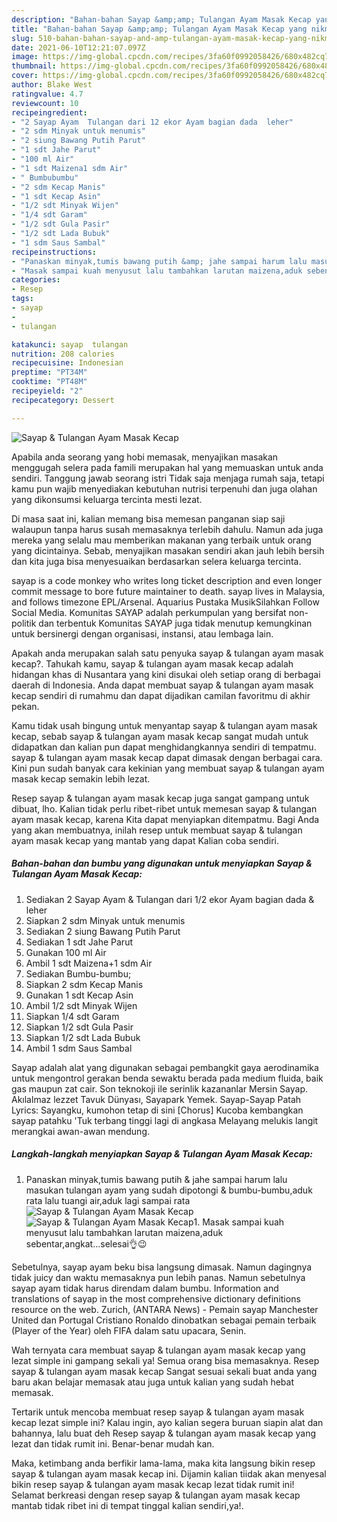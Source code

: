 ```yaml
---
description: "Bahan-bahan Sayap &amp;amp; Tulangan Ayam Masak Kecap yang nikmat Untuk Jualan"
title: "Bahan-bahan Sayap &amp;amp; Tulangan Ayam Masak Kecap yang nikmat Untuk Jualan"
slug: 510-bahan-bahan-sayap-and-amp-tulangan-ayam-masak-kecap-yang-nikmat-untuk-jualan
date: 2021-06-10T12:21:07.097Z
image: https://img-global.cpcdn.com/recipes/3fa60f0992058426/680x482cq70/sayap-tulangan-ayam-masak-kecap-foto-resep-utama.jpg
thumbnail: https://img-global.cpcdn.com/recipes/3fa60f0992058426/680x482cq70/sayap-tulangan-ayam-masak-kecap-foto-resep-utama.jpg
cover: https://img-global.cpcdn.com/recipes/3fa60f0992058426/680x482cq70/sayap-tulangan-ayam-masak-kecap-foto-resep-utama.jpg
author: Blake West
ratingvalue: 4.7
reviewcount: 10
recipeingredient:
- "2 Sayap Ayam  Tulangan dari 12 ekor Ayam bagian dada  leher"
- "2 sdm Minyak untuk menumis"
- "2 siung Bawang Putih Parut"
- "1 sdt Jahe Parut"
- "100 ml Air"
- "1 sdt Maizena1 sdm Air"
- " Bumbubumbu"
- "2 sdm Kecap Manis"
- "1 sdt Kecap Asin"
- "1/2 sdt Minyak Wijen"
- "1/4 sdt Garam"
- "1/2 sdt Gula Pasir"
- "1/2 sdt Lada Bubuk"
- "1 sdm Saus Sambal"
recipeinstructions:
- "Panaskan minyak,tumis bawang putih &amp; jahe sampai harum lalu masukan tulangan ayam yang sudah dipotongi &amp; bumbu-bumbu,aduk rata lalu tuangi air,aduk lagi sampai rata"
- "Masak sampai kuah menyusut lalu tambahkan larutan maizena,aduk sebentar,angkat...selesai👌😉"
categories:
- Resep
tags:
- sayap
- 
- tulangan

katakunci: sayap  tulangan 
nutrition: 208 calories
recipecuisine: Indonesian
preptime: "PT34M"
cooktime: "PT48M"
recipeyield: "2"
recipecategory: Dessert

---
```



![Sayap &amp; Tulangan Ayam Masak Kecap](https://img-global.cpcdn.com/recipes/3fa60f0992058426/680x482cq70/sayap-tulangan-ayam-masak-kecap-foto-resep-utama.jpg)

Apabila anda seorang yang hobi memasak, menyajikan masakan menggugah selera pada famili merupakan hal yang memuaskan untuk anda sendiri. Tanggung jawab seorang istri Tidak saja menjaga rumah saja, tetapi kamu pun wajib menyediakan kebutuhan nutrisi terpenuhi dan juga olahan yang dikonsumsi keluarga tercinta mesti lezat.

Di masa  saat ini, kalian memang bisa memesan panganan siap saji walaupun tanpa harus susah memasaknya terlebih dahulu. Namun ada juga mereka yang selalu mau memberikan makanan yang terbaik untuk orang yang dicintainya. Sebab, menyajikan masakan sendiri akan jauh lebih bersih dan kita juga bisa menyesuaikan berdasarkan selera keluarga tercinta. 

sayap is a code monkey who writes long ticket description and even longer commit message to bore future maintainer to death. sayap lives in Malaysia, and follows timezone EPL/Arsenal. Aquarius Pustaka MusikSilahkan Follow Social Media. Komunitas SAYAP adalah perkumpulan yang bersifat non-politik dan terbentuk Komunitas SAYAP juga tidak menutup kemungkinan untuk bersinergi dengan organisasi, instansi, atau lembaga lain.

Apakah anda merupakan salah satu penyuka sayap &amp; tulangan ayam masak kecap?. Tahukah kamu, sayap &amp; tulangan ayam masak kecap adalah hidangan khas di Nusantara yang kini disukai oleh setiap orang di berbagai daerah di Indonesia. Anda dapat membuat sayap &amp; tulangan ayam masak kecap sendiri di rumahmu dan dapat dijadikan camilan favoritmu di akhir pekan.

Kamu tidak usah bingung untuk menyantap sayap &amp; tulangan ayam masak kecap, sebab sayap &amp; tulangan ayam masak kecap sangat mudah untuk didapatkan dan kalian pun dapat menghidangkannya sendiri di tempatmu. sayap &amp; tulangan ayam masak kecap dapat dimasak dengan berbagai cara. Kini pun sudah banyak cara kekinian yang membuat sayap &amp; tulangan ayam masak kecap semakin lebih lezat.

Resep sayap &amp; tulangan ayam masak kecap juga sangat gampang untuk dibuat, lho. Kalian tidak perlu ribet-ribet untuk memesan sayap &amp; tulangan ayam masak kecap, karena Kita dapat menyiapkan ditempatmu. Bagi Anda yang akan membuatnya, inilah resep untuk membuat sayap &amp; tulangan ayam masak kecap yang mantab yang dapat Kalian coba sendiri.

<!--inarticleads1-->

##### Bahan-bahan dan bumbu yang digunakan untuk menyiapkan Sayap &amp; Tulangan Ayam Masak Kecap:

1. Sediakan 2 Sayap Ayam &amp; Tulangan dari 1/2 ekor Ayam bagian dada &amp; leher
1. Siapkan 2 sdm Minyak untuk menumis
1. Sediakan 2 siung Bawang Putih Parut
1. Sediakan 1 sdt Jahe Parut
1. Gunakan 100 ml Air
1. Ambil 1 sdt Maizena+1 sdm Air
1. Sediakan  Bumbu-bumbu;
1. Siapkan 2 sdm Kecap Manis
1. Gunakan 1 sdt Kecap Asin
1. Ambil 1/2 sdt Minyak Wijen
1. Siapkan 1/4 sdt Garam
1. Siapkan 1/2 sdt Gula Pasir
1. Siapkan 1/2 sdt Lada Bubuk
1. Ambil 1 sdm Saus Sambal


Sayap adalah alat yang digunakan sebagai pembangkit gaya aerodinamika untuk mengontrol gerakan benda sewaktu berada pada medium fluida, baik gas maupun zat cair. Son teknokoji ile serinlik kazananlar Mersin Sayap. Akılalmaz lezzet Tavuk Dünyası, Sayapark Yemek. Sayap-Sayap Patah Lyrics: Sayangku, kumohon tetap di sini [Chorus] Kucoba kembangkan sayap patahku &#39;Tuk terbang tinggi lagi di angkasa Melayang melukis langit merangkai awan-awan mendung. 

<!--inarticleads2-->

##### Langkah-langkah menyiapkan Sayap &amp; Tulangan Ayam Masak Kecap:

1. Panaskan minyak,tumis bawang putih &amp; jahe sampai harum lalu masukan tulangan ayam yang sudah dipotongi &amp; bumbu-bumbu,aduk rata lalu tuangi air,aduk lagi sampai rata
<img src="https://img-global.cpcdn.com/steps/aa687c28b7941eee/160x128cq70/sayap-tulangan-ayam-masak-kecap-langkah-memasak-1-foto.jpg" alt="Sayap &amp; Tulangan Ayam Masak Kecap"><img src="https://img-global.cpcdn.com/steps/26b9b185ef5455cd/160x128cq70/sayap-tulangan-ayam-masak-kecap-langkah-memasak-1-foto.jpg" alt="Sayap &amp; Tulangan Ayam Masak Kecap">1. Masak sampai kuah menyusut lalu tambahkan larutan maizena,aduk sebentar,angkat...selesai👌😉


Sebetulnya, sayap ayam beku bisa langsung dimasak. Namun dagingnya tidak juicy dan waktu memasaknya pun lebih panas. Namun sebetulnya sayap ayam tidak harus direndam dalam bumbu. Information and translations of sayap in the most comprehensive dictionary definitions resource on the web. Zurich, (ANTARA News) - Pemain sayap Manchester United dan Portugal Cristiano Ronaldo dinobatkan sebagai pemain terbaik (Player of the Year) oleh FIFA dalam satu upacara, Senin. 

Wah ternyata cara membuat sayap &amp; tulangan ayam masak kecap yang lezat simple ini gampang sekali ya! Semua orang bisa memasaknya. Resep sayap &amp; tulangan ayam masak kecap Sangat sesuai sekali buat anda yang baru akan belajar memasak atau juga untuk kalian yang sudah hebat memasak.

Tertarik untuk mencoba membuat resep sayap &amp; tulangan ayam masak kecap lezat simple ini? Kalau ingin, ayo kalian segera buruan siapin alat dan bahannya, lalu buat deh Resep sayap &amp; tulangan ayam masak kecap yang lezat dan tidak rumit ini. Benar-benar mudah kan. 

Maka, ketimbang anda berfikir lama-lama, maka kita langsung bikin resep sayap &amp; tulangan ayam masak kecap ini. Dijamin kalian tiidak akan menyesal bikin resep sayap &amp; tulangan ayam masak kecap lezat tidak rumit ini! Selamat berkreasi dengan resep sayap &amp; tulangan ayam masak kecap mantab tidak ribet ini di tempat tinggal kalian sendiri,ya!.

